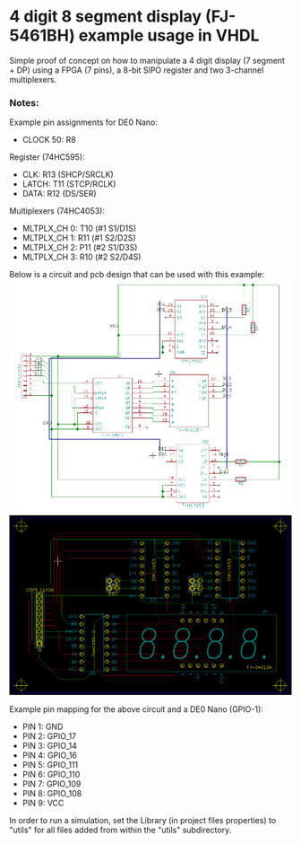 # 4 digit 8 segment display (FJ-5461BH) example usage in VHDL

Simple proof of concept on how to manipulate a 4 digit display (7 segment + DP) using a FPGA (7 pins), a 8-bit SIPO register and two 3-channel multiplexers.

### Notes:

Example pin assignments for DE0 Nano:
* CLOCK 50: R8

Register (74HC595):
* CLK: R13 (SHCP/SRCLK)
* LATCH: T11 (STCP/RCLK)
* DATA: R12 (DS/SER)

Multiplexers (74HC4053):
* MLTPLX_CH 0: T10 (#1 S1/D1S)
* MLTPLX_CH 1: R11 (#1 S2/D2S)
* MLTPLX_CH 2: P11 (#2 S1/D3S)
* MLTPLX_CH 3: R10 (#2 S2/D4S)

Below is a circuit and pcb design that can be used with this example:  
![Circuit](pcb/circuit.png)
![pcb](pcb/pcb.png)

Example pin mapping for the above circuit and a DE0 Nano (GPIO-1):
* PIN 1: GND
* PIN 2: GPIO_17
* PIN 3: GPIO_14
* PIN 4: GPIO_16
* PIN 5: GPIO_111
* PIN 6: GPIO_110
* PIN 7: GPIO_109
* PIN 8: GPIO_108
* PIN 9: VCC

In order to run a simulation, set the Library (in project files properties) to "utils" for all files added from within the "utils" subdirectory.

